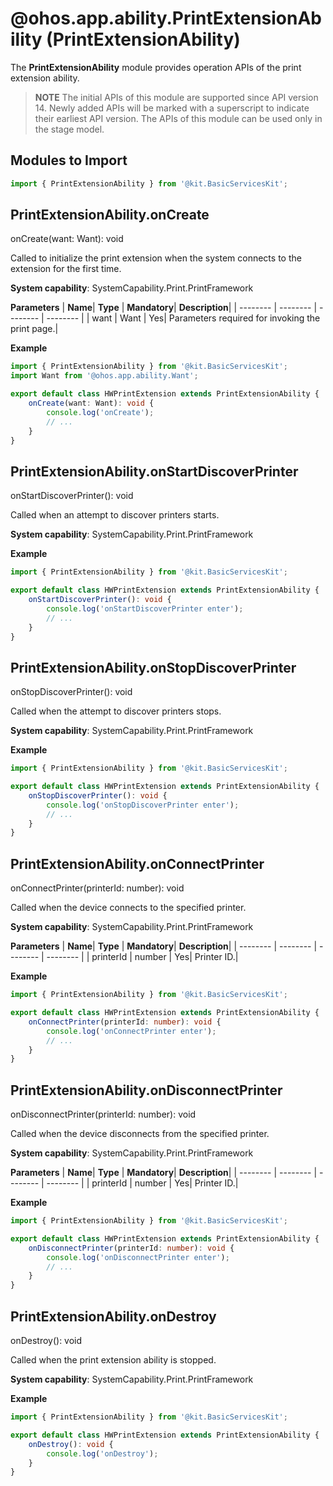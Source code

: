 # @ohos.app.ability.PrintExtensionAbility (PrintExtensionAbility)

<!--Kit: Basic Services Kit-->
<!--Subsystem: Print-->
<!--Owner: @guoshengbang-->
<!--Designer: @gcw_4D6e0BBd-->
<!--Tester: @guoshengbang-->
<!--Adviser: @RayShih-->

The **PrintExtensionAbility** module provides operation APIs of the print extension ability.

> **NOTE** 
> The initial APIs of this module are supported since API version 14. Newly added APIs will be marked with a superscript to indicate their earliest API version.
> The APIs of this module can be used only in the stage model.

## Modules to Import

```ts
import { PrintExtensionAbility } from '@kit.BasicServicesKit';
```

## PrintExtensionAbility.onCreate

onCreate(want: Want): void

Called to initialize the print extension when the system connects to the extension for the first time.

**System capability**: SystemCapability.Print.PrintFramework

**Parameters**
| **Name**| **Type** | **Mandatory**| **Description**|
| -------- | -------- | -------- | -------- |
| want | Want | Yes| Parameters required for invoking the print page.|

**Example**

```ts
import { PrintExtensionAbility } from '@kit.BasicServicesKit';
import Want from '@ohos.app.ability.Want';

export default class HWPrintExtension extends PrintExtensionAbility {
    onCreate(want: Want): void {
        console.log('onCreate');
        // ...
    }
}
```

## PrintExtensionAbility.onStartDiscoverPrinter

onStartDiscoverPrinter(): void

Called when an attempt to discover printers starts.

**System capability**: SystemCapability.Print.PrintFramework

**Example**

```ts
import { PrintExtensionAbility } from '@kit.BasicServicesKit';

export default class HWPrintExtension extends PrintExtensionAbility {
    onStartDiscoverPrinter(): void {
        console.log('onStartDiscoverPrinter enter');
        // ...
    }
}
```

## PrintExtensionAbility.onStopDiscoverPrinter

onStopDiscoverPrinter(): void

Called when the attempt to discover printers stops.

**System capability**: SystemCapability.Print.PrintFramework

**Example**

```ts
import { PrintExtensionAbility } from '@kit.BasicServicesKit';

export default class HWPrintExtension extends PrintExtensionAbility {
    onStopDiscoverPrinter(): void {
        console.log('onStopDiscoverPrinter enter');
        // ...
    }
}
```

## PrintExtensionAbility.onConnectPrinter

onConnectPrinter(printerId: number): void

Called when the device connects to the specified printer.

**System capability**: SystemCapability.Print.PrintFramework

**Parameters**
| **Name**| **Type** | **Mandatory**| **Description**|
| -------- | -------- | -------- | -------- |
| printerId | number | Yes| Printer ID.|

**Example**

```ts
import { PrintExtensionAbility } from '@kit.BasicServicesKit';

export default class HWPrintExtension extends PrintExtensionAbility {
    onConnectPrinter(printerId: number): void {
        console.log('onConnectPrinter enter');
        // ...
    }
}
```

## PrintExtensionAbility.onDisconnectPrinter

onDisconnectPrinter(printerId: number): void

Called when the device disconnects from the specified printer.

**System capability**: SystemCapability.Print.PrintFramework

**Parameters**
| **Name**| **Type** | **Mandatory**| **Description**|
| -------- | -------- | -------- | -------- |
| printerId | number | Yes| Printer ID.|

**Example**

```ts
import { PrintExtensionAbility } from '@kit.BasicServicesKit';

export default class HWPrintExtension extends PrintExtensionAbility {
    onDisconnectPrinter(printerId: number): void {
        console.log('onDisconnectPrinter enter');
        // ...
    }
}
```

## PrintExtensionAbility.onDestroy

onDestroy(): void

Called when the print extension ability is stopped.

**System capability**: SystemCapability.Print.PrintFramework

**Example**

```ts
import { PrintExtensionAbility } from '@kit.BasicServicesKit';

export default class HWPrintExtension extends PrintExtensionAbility {
    onDestroy(): void {
        console.log('onDestroy');
    }
}
```
